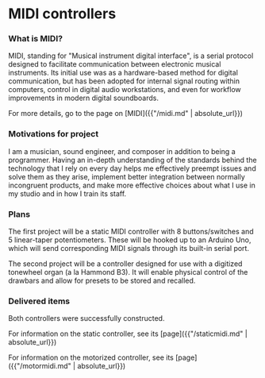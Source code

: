 # MIDI controllers
### What is MIDI?
MIDI, standing for "Musical instrument digital interface", is a serial protocol designed to facilitate communication between electronic musical instruments. Its initial use was as a hardware-based method for digital communication, but has been adopted for internal signal routing within computers, control in digital audio workstations, and even for workflow improvements in modern digital soundboards.

For more details, go to the page on [MIDI]({{"/midi.md" | absolute_url}})
### Motivations for project
I am a musician, sound engineer, and composer in addition to being a programmer. Having an in-depth understanding of the standards behind the technology that I rely on every day helps me effectively preempt issues and solve them as they arise, implement better integration between normally incongruent products, and make more effective choices about what I use in my studio and in how I train its staff.
### Plans
The first project will be a static MIDI controller with 8 buttons/switches and 5 linear-taper potentiometers. These will be hooked up to an Arduino Uno, which will send corresponding MIDI signals through its built-in serial port.


The second project will be a controller designed for use with a digitized tonewheel organ (a la Hammond B3). It will enable physical control of the drawbars and allow for presets to be stored and recalled.
### Delivered items
Both controllers were successfully constructed.

For information on the static controller, see its [page]({{"/staticmidi.md" | absolute_url}})

For information on the motorized controller, see its [page]({{"/motormidi.md" | absolute_url}})
